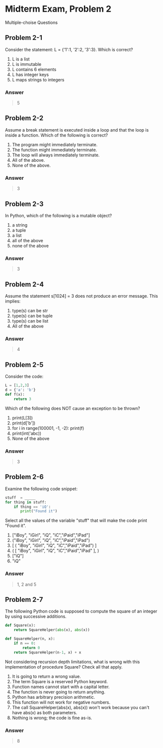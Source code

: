 # Midterm Exam, Problem 2

Multiple-choise Questions

## Problem 2-1

Consider the statement: L = {'1':1, '2':2, '3':3}. Which is correct?

1. L is a list
2. L is immutable
3. L contains 6 elements
4. L has integer keys
5. L maps strings to integers

### Answer

> 5

## Problem 2-2

Assume a break statement is executed inside a loop and that the loop is inside a function. Which of the following is correct?

1. The program might immediately terminate.
2. The function might immediately terminate.
3. The loop will always immediately terminate.
4. All of the above.
5. None of the above.

### Answer

> 3

## Problem 2-3

In Python, which of the following is a mutable object?

1. a string
2. a tuple
3. a list
4. all of the above
5. none of the above

### Answer

> 3

## Problem 2-4

Assume the statement s[1024] = 3 does not produce an error message. This implies:

1. type(s) can be str
2. type(s) can be tuple
3. type(s) can be list
4. All of the above

### Answer

> 4

## Problem 2-5

Consider the code:

```python
L = [1,2,3]
d = {'a': 'b'}
def f(x):
    return 3
```

Which of the following does NOT cause an exception to be thrown?

1. print(L[3])
2. print(d['b'])
3. for i in range(100001, -1, -2): print(f)
4. print(int('abc))
5. None of the above

### Answer

> 3

## Problem 2-6

Examine the following code snippet:

```python
stuff  = _____
for thing in stuff:
    if thing == 'iQ':
       print("Found it")
```

Select all the values of the variable "stuff" that will make the code print "Found it".

1. ["iBoy", "iGirl", "iQ", "iC","iPaid","iPad"]
2. ("iBoy", "iGirl", "iQ", "iC","iPaid","iPad")
3. [ ( "iBoy", "iGirl", "iQ", "iC","iPaid","iPad") ]
4. ( [ "iBoy", "iGirl", "iQ", "iC","iPaid","iPad" ], )
5. ["iQ"]
6. "iQ"

### Answer

> 1, 2 and 5

## Problem 2-7

The following Python code is supposed to compute the square of an integer by using successive additions.

```python
def Square(x):
    return SquareHelper(abs(x), abs(x))

def SquareHelper(n, x):
    if n == 0:
        return 0
    return SquareHelper(n-1, x) + x
```

Not considering recursion depth limitations, what is wrong with this implementation of procedure Square? Check all that apply.

1. It is going to return a wrong value.
2. The term Square is a reserved Python keyword.
3. Function names cannot start with a capital letter.
4. The function is never going to return anything.
5. Python has arbitrary precision arithmetic.
6. This function will not work for negative numbers.
7. The call SquareHelper(abs(x), abs(x)) won't work because you can't have abs(x) as both parameters.
8. Nothing is wrong; the code is fine as-is.

### Answer

> 8
